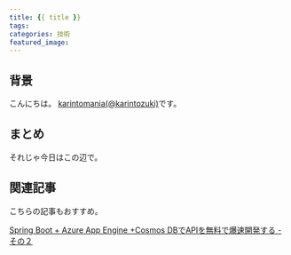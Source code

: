 ```yaml
---
title: {{ title }}
tags:
categories: 技術
featured_image: 
---
```


## 背景
こんにちは。 [karintomania(@karintozuki)](https://twitter.com/karintozuki)です。  

## まとめ

それじゃ今日はこの辺で。

## 関連記事
こちらの記事もおすすめ。  

[Spring Boot + Azure App Engine +Cosmos DBでAPIを無料で爆速開発する - その２](/2020/04/2020-0430-springboot-azure-2/)